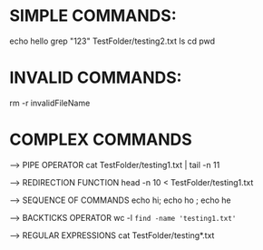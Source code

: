 SIMPLE COMMANDS:
================
echo hello
grep "123" TestFolder/testing2.txt
ls
cd
pwd

INVALID COMMANDS:
=================
rm -r invalidFileName


COMPLEX COMMANDS 
===================
--> PIPE OPERATOR
cat TestFolder/testing1.txt | tail -n 11

--> REDIRECTION FUNCTION
head -n 10 < TestFolder/testing1.txt

--> SEQUENCE OF COMMANDS
echo hi; echo ho ; echo he

--> BACKTICKS OPERATOR
wc -l `find -name 'testing1.txt'`
 
--> REGULAR EXPRESSIONS 
cat TestFolder/testing*.txt